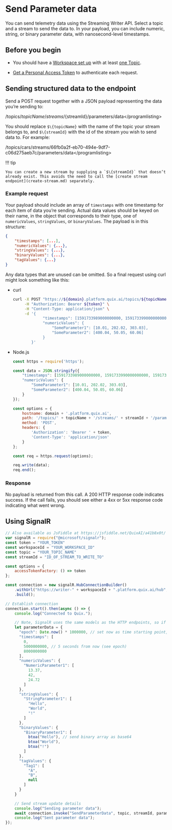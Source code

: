 # Send Parameter data

You can send telemetry data using the Streaming Writer API. Select a
topic and a stream to send the data to. In your payload, you can include
numeric, string, or binary parameter data, with nanosecond-level
timestamps.

## Before you begin

  - You should have a [Workspace set
    up](../../platform/definitions.md#_workspace) with at least [one
    Topic](../../platform/definitions.md#_topics).

  - [Get a Personal Access
    Token](authenticate.md) to authenticate each
    request.

## Sending structured data to the endpoint

Send a POST request together with a JSON payload representing the data
you’re sending to:

/topics/${topicName}/streams/${streamId}/parameters/data\</programlisting\>

You should replace `$\{topicName}` with the name of the topic your
stream belongs to, and `$\{streamId}` with the id of the stream you wish
to send data to. For example:

/topics/cars/streams/66fb0a2f-eb70-494e-9df7-c06d275aeb7c/parameters/data\</programlisting\>

!!! tip

	You can create a new stream by supplying a `$\{streamId}` that doesn’t already exist. This avoids the need to call the [create stream endpoint](create-stream.md) separately.

### Example request

Your payload should include an array of `timestamps` with one timestamp
for each item of data you’re sending. Actual data values should be keyed
on their name, in the object that corresponds to their type, one of
`numericValues`, `stringValues`, or `binaryValues`. The payload is in
this structure:

``` json
{
    "timestamps": [...],
    "numericValues": {...},
    "stringValues": {...},
    "binaryValues": {...},
    "tagValues": {...}
}
```

Any data types that are unused can be omitted. So a final request using
curl might look something like this:



  - curl
    
    ``` bash
    curl -X POST "https://${domain}.platform.quix.ai/topics/${topicName}/streams/${streamId}/parameters/data" \
         -H "Authorization: Bearer ${token}" \
         -H "Content-Type: application/json" \
         -d '{
                 "timestamps": [1591733989000000000, 1591733990000000000, 1591733991000000000],
                 "numericValues": {
                     "SomeParameter1": [10.01, 202.02, 303.03],
                     "SomeParameter2": [400.04, 50.05, 60.06]
                 }
            }'
    ```

  - Node.js
    
    ``` javascript
    const https = require('https');
    
    const data = JSON.stringify({
        "timestamps": [1591733989000000000, 1591733990000000000, 1591733991000000000],
        "numericValues": {
            "SomeParameter1": [10.01, 202.02, 303.03],
            "SomeParameter2": [400.04, 50.05, 60.06]
        }
    });
    
    const options = {
        hostname: domain + '.platform.quix.ai',
        path: '/topics/' + topicName + '/streams/' + streamId + '/parameters/data',
        method: 'POST',
        headers: {
            'Authorization': 'Bearer ' + token,
            'Content-Type': 'application/json'
        }
    };
    
    const req = https.request(options);
    
    req.write(data);
    req.end();
    ```



### Response

No payload is returned from this call. A 200 HTTP response code
indicates success. If the call fails, you should see either a 4xx or 5xx
response code indicating what went wrong.

## Using SignalR

``` javascript
// Also available as JsFiddle at https://jsfiddle.net/QuixAI/a41b8x0t/
var signalR = require("@microsoft/signalr");
const token = "YOUR_TOKEN"
const workspaceId = "YOUR_WORKSPACE_ID"
const topic = "YOUR_TOPIC_NAME"
const streamId = "ID_OF_STREAM_TO_WRITE_TO"

const options = {
    accessTokenFactory: () => token
};

const connection = new signalR.HubConnectionBuilder()
    .withUrl("https://writer-" + workspaceId + ".platform.quix.ai/hub", options)
    .build();

// Establish connection
connection.start().then(async () => {
    console.log("Connected to Quix.");

    // Note, SignalR uses the same models as the HTTP endpoints, so if in doubt, check HTTP endpoint samples or Swagger for model.
    let parameterData = {
      "epoch": Date.now() * 1000000, // set now as time starting point, in nanoseconds
      "timestamps": [
        0,
        5000000000, // 5 seconds from now (see epoch)
        8000000000
      ],
      "numericValues": {
        "NumericParameter1": [
          13.37,
          42,
          24.72
        ]
      },
      "stringValues": {
        "StringParameter1": [
          "Hello",
          "World",
          "!"
        ]
      },
      "binaryValues": {
        "BinaryParameter1": [
          btoa("Hello"), // send binary array as base64
          btoa("World"),
          btoa("!")
        ]
      },
      "tagValues": {
        "Tag1": [
          "A",
          "B",
          null
        ]
      }
    }

    // Send stream update details
    console.log("Sending parameter data");
    await connection.invoke("SendParameterData", topic, streamId, parameterData);
    console.log("Sent parameter data");
});
```
